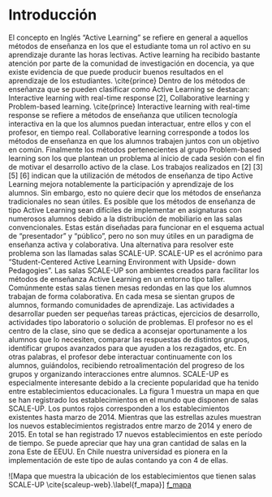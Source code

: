 Introducción
============

<!--

En él deberá establecerse las ideas que faciliten la
comprensión del tema, como ser: objetivos, antecedentes que
lo motivaron, enfoque empleado, herramientas utilizadas,
alcances, proyecciones, etc.

TEMA: Aplicación Móvil para Aprendizaje Activo en Aulas
      SCALE-UP

Ideas que facilitan la comprensión del tema:

-   Aprendizaje activo (todo esto está cubierto en la
                        postulación del proyecto.)
    -   Educación basada en la ciencia
    -   Aulas SCALE-UP

-   Aplicación
    -   Aplicación Móvil
    -   Aplicación Web Móvil
        -   Estado actual de la tecnología web
-->

El concepto en Inglés “Active Learning” se refiere en
general a aquellos métodos de enseñanza en los que el
estudiante toma un rol activo en su aprendizaje durante las
horas lectivas. Active learning ha recibido bastante
atención por parte de la comunidad de investigación en
docencia, ya que existe evidencia de que puede producir
buenos resultados en el aprendizaje de los estudiantes.
\cite{prince} Dentro de los métodos de enseñanza que se
pueden clasificar como Active Learning se destacan:
Interactive learning with real-time response [2],
Collaborative learning y Problem-based learning.
\cite{prince} Interactive learning with real-time response
se refiere a métodos de enseñanza que utilicen tecnología
interactiva en la que los alumnos puedan interactuar, entre
ellos y con el profesor, en tiempo real. Collaborative
learning corresponde a todos los métodos de enseñanza en que
los alumnos trabajen juntos con un objetivo en común.
Finalmente los métodos pertenecientes al grupo Problem-based
learning son los que plantean un problema al inicio de cada
sesión con el fin de motivar el desarrollo activo de la
clase. Los trabajos realizados en [2] [3] [5] [6] indican
que la utilización de métodos de enseñanza de tipo Active
Learning mejora notablemente la participación y aprendizaje
de los alumnos. Sin embargo, esto no quiere decir que los
métodos de enseñanza tradicionales no sean útiles. Es
posible que los métodos de enseñanza de tipo Active Learning
sean difíciles de implementar en asignaturas con numerosos
alumnos debido a la distribución de mobiliario en las salas
convencionales. Estas están diseñadas para funcionar en el
esquema actual de “presentador” y “público”, pero no son muy
útiles en un paradigma de enseñanza activa y colaborativa.
Una alternativa para resolver este problema son las llamadas
salas SCALE-UP. SCALE-UP es el acrónimo para
“Student-Centered Active Learning Environment with Upside-
down Pedagogies”. Las salas SCALE-UP son ambientes creados
para facilitar los métodos de enseñanza Active Learning en
un entorno tipo taller. Comúnmente estas salas tienen mesas
redondas en las que los alumnos trabajan de forma
colaborativa. En cada mesa se sientan grupos de alumnos,
formando comunidades de aprendizaje. Las actividades a
desarrollar pueden ser pequeñas tareas prácticas, ejercicios
de desarrollo, actividades tipo laboratorio o solución de
problemas. El profesor no es el centro de la clase, sino que
se dedica a aconsejar oportunamente a los alumnos que lo
necesiten, comparar las respuestas de distintos grupos,
identificar grupos avanzados para que ayuden a los
rezagados, etc. En otras palabras, el profesor debe
interactuar continuamente con los alumnos, guiándolos,
recibiendo retroalimentación del progreso de los grupos y
organizando interacciones entre alumnos. SCALE-UP es
especialmente interesante debido a la creciente popularidad
que ha tenido entre establecimientos educacionales. La
figura 1 muestra un mapa en que se han registrado los
establecimientos en el mundo que disponen de salas SCALE-UP.
Los puntos rojos corresponden a los establecimientos
existentes hasta marzo de 2014. Mientras que las estrellas
azules muestran los nuevos establecimientos registrados
entre marzo de 2014 y enero de 2015. En total se han
registrado 17 nuevos establecimientos en este período de
tiempo. Se puede apreciar que hay una gran cantidad de salas
en la zona Este de EEUU. En Chile nuestra universidad es
pionera en la implementación de este tipo de aulas contando
ya con 4 de ellas.

![Mapa que muestra la ubicación de los establecimientos que
  tienen salas SCALE-UP \cite{scaleup-web}.\label{f_mapa}]
 [f_mapa]


[f_mapa]: src/introduccion/fig/mapa.pdf
